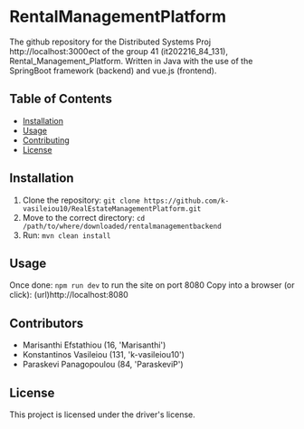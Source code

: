 # RentalManagementPlatform
The github repository for the Distributed Systems Proj http://localhost:3000ect of the group 41 (it202216_84_131), Rental_Management_Platform. Written in Java with the use of the SpringBoot framework (backend) and vue.js (frontend).

## Table of Contents
- [Installation](#installation)
- [Usage](#usage)
- [Contributing](#contributing)
- [License](#license)

## Installation
1. Clone the repository: ```git clone https://github.com/k-vasileiou10/RealEstateManagementPlatform.git```
2. Move to the correct directory: ```cd /path/to/where/downloaded/rentalmanagementbackend```
3. Run: ```mvn clean install```

## Usage
Once done: ```npm run dev``` to run the site on port 8080
Copy into a browser (or click): (url)http://localhost:8080

## Contributors
- Marisanthi Efstathiou (16, 'Marisanthi')
- Konstantinos Vasileiou (131, 'k-vasileiou10')
- Paraskevi Panagopoulou (84, 'ParaskeviP')

## License
This project is licensed under the driver's license.
